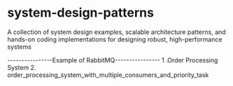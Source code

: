 # system-design-patterns
A collection of system design examples, scalable architecture patterns, and hands-on coding implementations for 
designing robust, high-performance systems


----------------Example of RabbitMQ----------------
1 .Order Processing System
2. order_processing_system_with_multiple_consumers_and_priority_task
